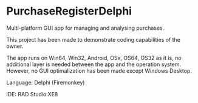 # PurchaseRegisterDelphi
<p>Multi-platform GUI app for managing and analysing purchases.</p>
<p>This project has been made to demonstrate coding capabilities of the owner.</p>
<p>The app runs on Win64, Win32, Android, OSx, OS64, OS32 as it is, no additional layer is needed between the app and the operation system.
However, no GUI optimalization has been made except Windows Desktop.</p>
<p>Language: Delphi (Firemonkey)</p>
<p>IDE: RAD Studio XE8</p>
